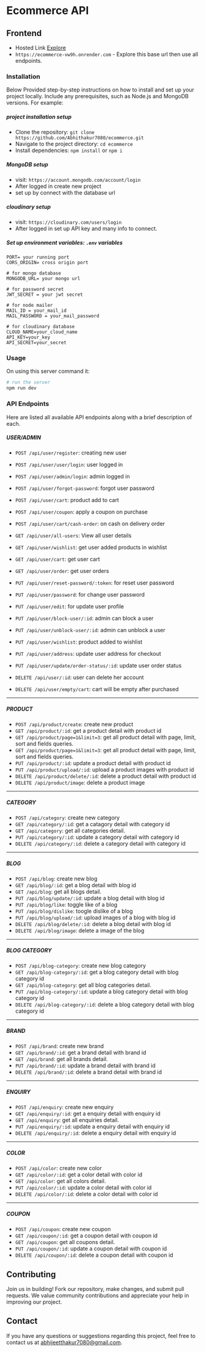 # Ecommerce API
## Frontend 
- Hosted Link [Explore](https://ecommerce-vw9h.onrender.com/)
- `https://ecommerce-vw9h.onrender.com` - Explore this base url then use all endpoints.
### Installation
Below Provided step-by-step instructions on how to install and set up your project locally.
Include any prerequisites, such as Node.js and MongoDB versions. For example:

##### project installation setup
- Clone the repository: `git clone https://github.com/Abhithakur7080/ecommerce.git`
- Navigate to the project directory: `cd ecommerce`
- Install dependencies: `npm install` or `npm i`
  
##### MongoDB setup
- visit: `https://account.mongodb.com/account/login`
- After logged in create new project
- set up by connect with the database url
  
##### cloudinary setup
- visit: `https://cloudinary.com/users/login`
- After logged in set up API key and many info to connect.

##### Set up environment variables: `.env` variables
``` dotenv
PORT= your running port
CORS_ORIGIN= cross origin port

# for mongo database
MONGODB_URL= your mongo url

# for password secret
JWT_SECRET = your jwt secret

# for node mailer
MAIL_ID = your_mail_id
MAIL_PASSWORD = your_mail_password

# for cloudinary database
CLOUD_NAME=your_cloud_name
API_KEY=your_key
API_SECRET=your_secret
```
  

### Usage
On using this server command it:
``` bash
# run the server
npm run dev
```

### API Endpoints
Here are listed all available API endpoints along with a brief description of each.
##### USER/ADMIN
- `POST /api/user/register`: creating new user

- `POST /api/user/user/login`: user logged in
- `POST /api/user/admin/login`: admin logged in
- `POST /api/user/forgot-password`: forgot user password
- `POST /api/user/cart`: product add to cart
- `POST /api/user/coupon`: apply a coupon on purchase
- `POST /api/user/cart/cash-order`: on cash on delivery order
- `GET /api/user/all-users`: View all user details
- `GET /api/user/wishlist`: get user added products in wishlist

- `GET /api/user/cart`: get user cart
- `GET /api/user/order`: get user orders

- `PUT /api/user/reset-password/:token`: for reset user password
- `PUT /api/user/password`: for change user password
- `PUT /api/user/edit`: for update user profile
- `PUT /api/user/block-user/:id`: admin can block a user
- `PUT /api/user/unblock-user/:id`: admin can unblock a user
- `PUT /api/user/wishlist`: product added to wishlist
- `PUT /api/user/address`: update user address for checkout
- `PUT /api/user/update/order-status/:id`: update user order status

- `DELETE /api/user/:id`: user can delete her account
- `DELETE /api/user/empty/cart`: cart will be empty after purchased

<hr>

##### PRODUCT
- `POST /api/product/create`: create new product
- `GET /api/product/:id`: get a product detail with product id
- `GET /api/product/page=1&limit=3`: get all product detail with page, limit, sort and fields queries.
- `GET /api/product/page=1&limit=3`: get all product detail with page, limit, sort and fields queries.
- `PUT /api/product/:id`: update a product detail with product id
- `PUT /api/product/upload/:id`: upload a product images with product id
- `DELETE /api/product/delete/:id`: delete a product detail with product id
- `DELETE /api/product/image`: delete a product image

<hr>

##### CATEGORY
- `POST /api/category`: create new category
- `GET /api/category/:id`: get a catagory detail with category id
- `GET /api/category`: get all categories detail.
- `PUT /api/category/:id`: update a category detail with category id
- `DELETE /api/category/:id`: delete a category detail with category id

<hr>

##### BLOG
- `POST /api/blog`: create new blog
- `GET /api/blog/:id`: get a blog detail with blog id
- `GET /api/blog`: get all blogs detail.
- `PUT /api/blog/update/:id`: update a blog detail with blog id
- `PUT /api/blog/like`: toggle like of a blog
- `PUT /api/blog/dislike`: toogle dislike of a blog
- `PUT /api/blog/upload/:id`: upload images of a blog with blog id
- `DELETE /api/blog/delete/:id`: delete a blog detail with blog id
- `DELETE /api/blog/image`: delete a image of the blog

<hr>

##### BLOG CATEGORY
- `POST /api/blog-category`: create new blog category
- `GET /api/blog-category/:id`: get a blog category detail with blog category id
- `GET /api/blog-category`: get all blog categories detail.
- `PUT /api/blog-category/:id`: update a blog category detail with blog category id
- `DELETE /api/blog-category/:id`: delete a blog category detail with blog category id

<hr>

##### BRAND
- `POST /api/brand`: create new brand
- `GET /api/brand/:id`: get a brand detail with brand id
- `GET /api/brand`: get all brands detail.
- `PUT /api/brand/:id`: update a brand detail with brand id
- `DELETE /api/brand/:id`: delete a brand detail with brand id


<hr>

##### ENQUIRY
- `POST /api/enquiry`: create new enquiry
- `GET /api/enquiry/:id`: get a enquiry detail with enquiry id
- `GET /api/enquiry`: get all enquiries detail.
- `PUT /api/enquiry/:id`: update a enquiry detail with enquiry id
- `DELETE /api/enquiry/:id`: delete a enquiry detail with enquiry id

<hr>

##### COLOR
- `POST /api/color`: create new color
- `GET /api/color/:id`: get a color detail with color id
- `GET /api/color`: get all colors detail.
- `PUT /api/color/:id`: update a color detail with color id
- `DELETE /api/color/:id`: delete a color detail with color id

<hr>

##### COUPON
- `POST /api/coupon`: create new coupon
- `GET /api/coupon/:id`: get a coupon detail with coupon id
- `GET /api/coupon`: get all coupons detail.
- `PUT /api/coupon/:id`: update a coupon detail with coupon id
- `DELETE /api/coupon/:id`: delete a coupon detail with coupon id

## Contributing
Join us in building! Fork our repository, make changes, and submit pull requests. We value community contributions and appreciate your help in improving our project.

## Contact
If you have any questions or suggestions regarding this project, feel free to contact us at [abhijeetthakur7080@gmail.com](mailto:abhijeetthakur7080@gmail.com).
